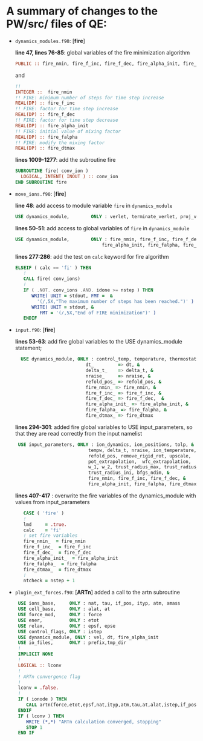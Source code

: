 # A summary of changes to the PW/src/  files of QE: 
  - `dynamics_modules.f90`: [**fire**]

    **line 47, lines 76-85**: global variables of the fire minimization algorithm
    ```fortran
    PUBLIC :: fire_nmin, fire_f_inc, fire_f_dec, fire_alpha_init, fire_falpha, fire_dtmax
    ```
    and
    ```fortran
    !! 
    INTEGER ::  fire_nmin
    !! FIRE: minimum number of steps for time step increase 
    REAL(DP) :: fire_f_inc
    !! FIRE: factor for time step increase  
    REAL(DP) :: fire_f_dec
    !! FIRE: factor for time step decrease
    REAL(DP) :: fire_alpha_init
    !! FIRE: initial value of mixing factor
    REAL(DP) :: fire_falpha
    !! FIRE: modify the mixing factor
    REAL(DP) :: fire_dtmax
    ```
    **lines 1009-1277**: add the subroutine fire

    ```fortran
    SUBROUTINE fire( conv_ion )
      LOGICAL, INTENT( INOUT ) :: conv_ion
    END SUBROUTINE fire
    ```

  - `move_ions.f90`: [**fire**]

    **line 48**: add access to module variable `fire` in `dynamics_module`

    ```fortran
    USE dynamics_module,        ONLY : verlet, terminate_verlet, proj_verlet, fire
    ```
    **lines 50-51**: add access to global variables of `fire` in `dynamics_module`

    ```fortran
    USE dynamics_module,        ONLY : fire_nmin, fire_f_inc, fire_f_dec, &
                                    fire_alpha_init, fire_falpha, fire_dtmax
    ```

     **lines 277:286**: add the test on `calc` keyword for fire algorithm 

    ```fortran
    ELSEIF ( calc == 'fi' ) THEN
       !
       CALL fire( conv_ions)
       ! 
       IF ( .NOT. conv_ions .AND. idone >= nstep ) THEN
          WRITE( UNIT = stdout, FMT =  &
            '(/,5X,"The maximum number of steps has been reached.")' )
          WRITE( UNIT = stdout, &
             FMT = '(/,5X,"End of FIRE minimization")' )
       ENDIF
    ```

    

  - `input.f90`: [**fire**]
  
    **lines 53-63**: add fire global variables to the USE dynamics_module statement;
    ```fortran
      USE dynamics_module, ONLY : control_temp, temperature, thermostat, &
                              dt_         => dt, &
                              delta_t_    => delta_t, &
                              nraise_     => nraise, &
                              refold_pos_ => refold_pos, &
                              fire_nmin_ => fire_nmin, &
                              fire_f_inc_ => fire_f_inc, &
                              fire_f_dec_ => fire_f_dec,  &
                              fire_alpha_init_ => fire_alpha_init, &  
                              fire_falpha_ => fire_falpha, &
                              fire_dtmax_ => fire_dtmax 
    ```
    **lines 294-301**:  added fire global variables to USE
      input_parameters, so that they are read correctly from the input
      namelist

    ```fortran
     USE input_parameters, ONLY : ion_dynamics, ion_positions, tolp, &
                               tempw, delta_t, nraise, ion_temperature,        &
                               refold_pos, remove_rigid_rot, upscale,          &
                               pot_extrapolation,  wfc_extrapolation,          &
                               w_1, w_2, trust_radius_max, trust_radius_min,   &
                               trust_radius_ini, bfgs_ndim, &
                               fire_nmin, fire_f_inc, fire_f_dec, &
                               fire_alpha_init, fire_falpha, fire_dtmax
     ```
     **lines 407-417** : overwrite the fire variables of the dynamics_module with values from input_parameters

     ```fortran
        CASE ( 'fire' )
        !
        lmd     = .true.
        calc    = 'fi'
        ! set fire variables
        fire_nmin_  = fire_nmin
        fire_f_inc_  = fire_f_inc
        fire_f_dec_  = fire_f_dec
        fire_alpha_init_  = fire_alpha_init
        fire_falpha_  = fire_falpha
        fire_dtmax_  = fire_dtmax
        !
        ntcheck = nstep + 1
     ```
   
  - `plugin_ext_forces.f90`: [**ARTn**] added a call to the artn subroutine   

    ```fortran
     USE ions_base,     ONLY : nat, tau, if_pos, ityp, atm, amass
     USE cell_base,     ONLY : alat, at
     USE force_mod,     ONLY : force
     USE ener,          ONLY : etot 
     USE relax,         ONLY : epsf, epse
     USE control_flags, ONLY : istep
     USE dynamics_module, ONLY : vel, dt, fire_alpha_init
     USE io_files,      ONLY : prefix,tmp_dir
     !
     IMPLICIT NONE
     ! 
     LOGICAL :: lconv
     !
     ! ARTn convergence flag 
     ! 
     lconv = .false. 
     !
     IF ( ionode ) THEN
        CALL artn(force,etot,epsf,nat,ityp,atm,tau,at,alat,istep,if_pos,vel,dt,fire_alpha_init,lconv,prefix,tmp_dir) 
     ENDIF
     IF ( lconv ) THEN
        WRITE (*,*) "ARTn calculation converged, stopping" 
        STOP 1
     END IF
 
    ``` 